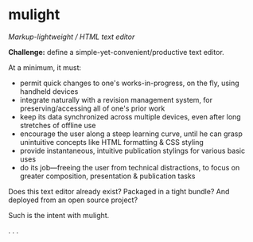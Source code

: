 mulight
=======

*Markup-lightweight / HTML text editor*

__Challenge:__ define a simple-yet-convenient/productive text editor.

At a minimum, it must:

- permit quick changes to one's works-in-progress, on the fly, using handheld devices
- integrate naturally with a revision management system, for preserving/accessing all of one's prior work
- keep its data synchronized across multiple devices, even after long stretches of offline use
- encourage the user along a steep learning curve, until he can grasp unintuitive concepts like HTML formatting & CSS styling
- provide instantaneous, intuitive publication stylings for various basic uses
- do its job—freeing the user from technical distractions, to focus on greater composition, presentation & publication tasks

Does this text editor already exist? Packaged in a tight bundle? And deployed from an open source project?

Such is the intent with mulight.

. . .

